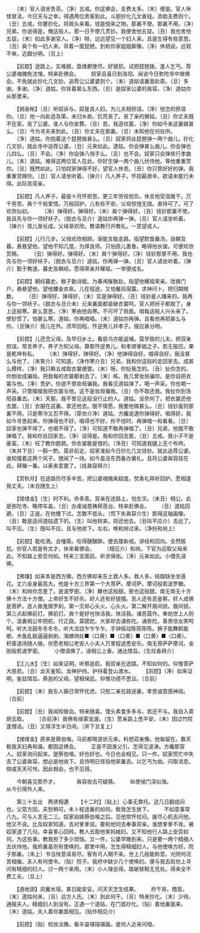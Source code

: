 <!-- { "loadSidebar": true } -->
　　〔末〕官人请坐吿茶。〔净〕五戒。你这佛会。支费太多。〔末〕便是。官人休怪冒渎。今日天与之幸。得遇两位贵客到此。斗胆抄化几文香钱。添助支费则个。〔丑〕五戒。你要抄化。将疏头来看。钱是傥来之物。那裏不使。那裏不用。〔净〕兄弟。你说得是。俺这般人。那一日不使几贯钞。我便舍他五锭。〔丑〕我也舍他五锭。〔末〕如此多谢官人。〔净〕呀。远远望见一个妇人来。且是生得有些意思。〔丑〕眞个有一妇人来。背着一面琵琶。到和你家姐姐厮像。〔净〕休胡说。远观不审。近觑分明。〔旦上〕 

　　【前腔】途路上。实难捱。盘缠都使尽。好狼狈。试把琵琶拨。逢人乞丐。荐公婆魂魄免沈埋。特来赴佛会。 
　　奴家且喜已到洛阳。闻说今日弥陀寺中做佛会。不免就此抄化几文钞。追荐公公婆婆则个。〔末〕道姑请裏面赴斋。〔旦〕多谢。多谢。〔净〕道姑。你背着甚么东西。〔旦〕是奴家公婆的眞容。〔净〕道姑你从那里来。 

　　【销金帐】〔旦〕听奴诉与。奴是良人妇。为儿夫相担误。〔净〕他怎的担误你。〔旦〕他一向赴选及第。未归乡故。饥荒丧了。丧了亲的舅姑。〔丑〕你丈夫旣不在家。丧了公婆。谁人与你安葬。〔旦〕苦。我造坟墓。〔净〕你如今来这裏做甚么。〔旦〕今为寻夫来到此。〔丑〕你丈夫在那裏。〔旦〕未知他在何处所。 
　　〔净〕道姑。你抱着这个琵琶做甚么。〔旦〕奴家将此琵琶弹一两个曲儿。抄化几文钞。就此寺中追荐公婆。〔丑〕元来如此。道姑。你会弹甚么曲儿。你会弹也儿四么。〔旦〕不会。〔净〕你会弹八俏手么。〔旦〕也不会。奴家只会弹些行孝曲儿。〔末〕道姑。难得这两位官人在此。你好生弹一两个曲儿伏侍他。等他重重赏你。〔旦〕旣然如此。只怕奴家弹得不好。望官人休责。〔丑〕你只管好好的弹。我重重赏赐你。〔旦〕官人请坐听着。〔弹介〕凡人养子。怀抱最艰辛。欲语未能行未得。此际苦双亲。 

　　【前腔】凡人养子。最是十月怀担苦。更三年劳役抱负。休言他受湿推干。万千劳苦。眞个千般爱惜。万般回护。儿有些不安。父母惊惶无措。直待可了。可了欢欣似初。 
　　〔净〕弹得好。弹得好。〔末〕眞个弹得好。〔丑〕钱钞那裏不使。我且先与你一领好袄子。〔脱衣与旦介〕道姑你再弹一弹。〔旦〕官人请坐听着。〔弹介〕孩儿渐长成。父母渐欢欣。教语教行幷教礼。一意望成人。 

　　【前腔】儿行几步。父母欢欣相顾。渐能言能走路。指望飮食羹汤。自朝及暮。悬悬望他。望他不知几度。为择良师。只怕孩儿愚鲁。略得他长俊。可便欢欣赏赐。 
　　〔丑〕弹得好。弹得好。〔末〕眞个弹得好。〔净〕钱钞那里不用。我也先与你一领好袄子。〔脱衣与旦介〕道姑。你再弹一弹。〔旦〕官人请坐听着。〔弹介〕勤于教道。暮史及朝经。愿得荣亲幷耀祖。一举便成名。 

　　【前腔】朝经暮史。敎子勤诗赋。为春闱催敎赴。指望他耀祖荣亲。改换门户。悬悬望他。望他腰金衣紫。儿在程途。又怕餐风宿露。求神问卜。把归期暗数。 
　　〔丑〕弹得好。弹得好。〔末〕实是弹得好。〔丑〕钱钞是人赚来的。我再与你一领袄子。〔脱衣与旦介末〕元来裏面都是破衣裳呵。官人把袄子都脱了。身上这般寒。甚么意思。〔净〕寒由他自寒。不可坏了局面。咱每这般人兴头来了。使钞惯了。怕甚么寒。道姑。你再唱唱。〔末〕道姑你再弹。且看他再把甚么与你。〔旦弹介〕孩儿在外。须早回程。忤逆男儿幷孝子。报应甚分明。 

　　【前腔】儿还念父母。及早归乡土。看慈乌亦能返哺。莫学我的儿夫。把双亲担误。常言养子。养子方知父母。算那忤逆男儿。和孝顺爹娘之子。若无报应。果是乾坤有私。 
　　〔末〕弹得好。弹得好。〔净〕他弹得自好。唱得自好。我没甚么与他了。〔末笑介〕可知道。〔净作寒介丑〕兄弟。我和你这般的走回家去。成甚么模样。〔净〕我只赖五戒取衣裳便罢。〔末〕呀。你扯我怎的。〔丑〕扯你怎的。你倒妆成骗局。把我每的衣裳都剥去了。〔末〕咳。我几曾妆局骗你。是你自把衣裳与他。〔净〕秃驴。你道不曾妆局骗我。我看见道姑弹了。喝一声采。你也喝一声采。只管撺掇我把衣裳与他。这不是妆局骗我。〔丑〕你不取还我。我扯你到洛阳县裏去。〔末〕天那。我不曾见这般没行止的人。道姑。没奈何了。把衣裳还他去罢。〔旦〕衣服在这裏。拿还他去。旣不情愿。我要他做甚么。〔丑〕钱钞虽则那裏不用。只是寒冷又忍不得。〔穿衣介净〕道姑。方纔说道你弹得好。唱得好。我如今寻思起来。你弹得也不好。唱得也不好。你不信时。再弹唱一和看看。〔旦〕奴家也弹不得了。也唱不得了。〔净〕可知道不敢再弹唱了。〔丑〕兄弟。他旣不敢弹唱了。我和你且回家去。〔净〕说得是。我和你回去罢。〔丑〕五戒。我小子不是豪富。〔末〕枉了教你题疏。你衣裳敢是借的。〔净丑〕可知道我腿上无个布袴。〔末并下旦〕一斟一酌。莫非前定。奴家准拟今日抄化几文钱钞。就此追荐公婆。谁知撞着这两个风子。搅闹了一场。如今虽没东西备办奠礼。且将公婆眞容挂在此。拜嘱一番。以表来意罢了。〔挂眞容拜介〕 

　　【赏秋月】在途路历尽多辛苦。把公婆魂魄来超度。焚香礼拜祈回护。愿相逢我丈夫。〔末丑随生上〕 

　　【缕缕金】〔生〕时不利。命多乖。双亲在途路上。怕生灾。〔末丑〕相公。此是弥陀寺。略停车盖。〔合〕办虔诚恳祷拜莲台。特来赴佛会。 
　　〔丑〕道姑回避。〔旦〕正是。在他檐下过。怎敢不低头。〔慌下失眞容介生〕那得这轴画像。〔丑〕敢是适间道姑遗下的。〔生〕叫他转来。将还他去。〔丑叫不应介〕去远了。叫不应。〔生〕旣叫不应。且与他收下。左右。唤和尙过来。〔净扮和尙上〕 

　　【前腔】能吃酒。会噇斋。吃得醺醺醉。便去搂新戒。讲经和回向。全然尴尬。你官人若是有文才。休来看佛会。 
　　〔相见介〕和尙。下官为迎取父母来此。不知路上安否何如。特来三宝面前。祈求保佑。〔净〕元来如此。小僧先请佛。 

　　【佛赚】如来本是西方佛。西方佛却来东土救人多。救人多。结跏趺坐坐莲花。丈六金身最高大。他是十方三界第一个大菩萨。摩诃萨。摩诃般若波罗糖。〔末〕和尙你念差了。是波罗密。〔净〕糖也这般甜。密也这般甜。南无南无十方佛十方法十方僧。上帝好生不好杀。好人还有好提掇。恶人还有恶鉴察。好人成佛是菩萨。恶人做鬼做罗刹。第一灭却心头火。心头火。第二解开眉间锁。眉间锁。第三点起佛前灯。佛前灯。眞个是好也快活我。快活我。诸恶莫作。奉劝世上人则个。浪裏梢公牢把舵。行正路。莫蹉跎。大家却去诵弥陀。诵弥陀。善男信女笑呵呵。听大法鼓冬冬冬冬。听大法铙乍乍乍乍。手钟摇动陈陈陈陈。狮子能舞鹤能歌。木鱼乱敲逼逼剥剥。海螺响处■〈口黄〉■〈口黄〉■〈口黄〉■〈口黄〉。积善道场随人做。伏愿老相公老安人小夫人万里程途悉安乐。南无菩萨萨摩诃。金刚般若波罗密。 
　　小僧请佛了。请相公上香。通达情旨。〔生炷香拜介〕 

　　【江儿水】〔生〕如来证明。听蔡邕启。我双亲在途路。不知如何的。仰惟菩萨大慈悲。〔合〕龙天鉴知。龙神护持。护持着登山渡水。 
　　【前腔】〔净〕如来证明。鉴兹情旨。蔡邕的父母。望相保庇。仰惟功德不思议。〔合前〕 

　　【前腔】〔末〕我东人鎭日常怀忧虑。只愁二亲在路途裏。孝思诚意感神祗。〔合前〕 

　　【前腔】〔丑〕我闻知做会。特来随喜。馒头素食多多与。若还不与。我自入斋厨去取。 
　　〔合前净〕我佛有缘蒙宠渥。〔生〕愿亲路上悉平安。〔末〕因过竹院逢僧话。〔丑〕又得浮生半日闲。〔并下旦复上〕 

　　【缕缕金】原来是蔡伯喈。马前都喝道状元来。料想双亲像。他每留在。敢天敎我夫妇再和谐。都因这佛会。 
　　正是不因渔父引。怎得见波涛。方纔那官人。奴家询问起来。是蔡伯喈。好也好也。今日也会相见。只一件。奴家慌忙中失去了公婆眞容。想必是他收下。且待明日径投他家裏去。以乞丐为由。问取消息。倘或天天可怜。因此相会。也不见得。 

　　今朝喜见那乔才。　　　　眞容收去可疑猜。 
　　纵使侯门深似海。　　　　从今引得外人来。 

　　第三十五出　两贤相遘 
　　【十二时】〔贴上〕心事无靠托。这几日翻成闷也。父意方回。夫愁稍可。未卜程途裏的如何。敎我怎生放下。 
　　不如意事常八九。可与人言无二三。奴家自嫁蔡伯喈之后。见他常怀忧闷。废尽心机去问他。他又不说。比及奴家知道。去对爹爹说。要和他同去奉事双亲。谁想爹爹不肯。被奴家道了几句。幸喜爹心回转。教人去取他爹妈媳妇。又不知他行人路上安否如何。为这些事。教我担了多少烦恼。又一件。公婆早晚到来。只是要一两个精细人去伏侍他。我府裏虽则有使唤的。那里中用。怎生得精细妇人。与他使唤方好。院子那裏。〔末上〕书当快意读易尽。客有可人期不来。世上几般能称意。光阴何况苦相催。夫人有何使令。〔贴〕院子。我府中缺少几个使唤的。便与我去街坊上寻问有精细的妇人。讨一两个来用。〔末〕小人理会得。踏破铁鞋无觅处。得来全不费工夫。〔旦上〕 

　　【遶地游】风餐水宿。甚日能安妥。问天天怎生结果。 
　　府干哥。稽首。〔末〕道姑何来。〔旦〕远方人氏。〔末〕到此何干。〔旦〕特来抄化。〔末〕少待。通报夫人。精细妇人到没有。正遇一个道姑。在门首抄化。〔贴〕着他裏面来。〔末〕道姑。夫人着你裏面相见。〔贴作相见介〕 

　　【前腔】〔贴〕梳妆淡雅。看丰姿堪描堪画。是何人近来问咱。 
